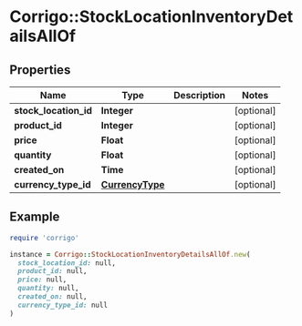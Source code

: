 # Corrigo::StockLocationInventoryDetailsAllOf

## Properties

| Name | Type | Description | Notes |
| ---- | ---- | ----------- | ----- |
| **stock_location_id** | **Integer** |  | [optional] |
| **product_id** | **Integer** |  | [optional] |
| **price** | **Float** |  | [optional] |
| **quantity** | **Float** |  | [optional] |
| **created_on** | **Time** |  | [optional] |
| **currency_type_id** | [**CurrencyType**](CurrencyType.md) |  | [optional] |

## Example

```ruby
require 'corrigo'

instance = Corrigo::StockLocationInventoryDetailsAllOf.new(
  stock_location_id: null,
  product_id: null,
  price: null,
  quantity: null,
  created_on: null,
  currency_type_id: null
)
```

